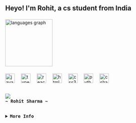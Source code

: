 <h2 align="left">Heyo! I'm Rohit, a cs student from India</h2>

###

<div align="left">
  <img src="https://github-readme-stats.vercel.app/api/top-langs?username=rohit-og&locale=en&hide_title=false&layout=compact&card_width=320&langs_count=5&theme=dracula&hide_border=false" height="150" alt="languages graph"  />
</div>

###

###

<div align="left">
  <img src="https://cdn.jsdelivr.net/gh/devicons/devicon/icons/javascript/javascript-original.svg" height="30" alt="javascript logo"  />
  <img width="12" />
  <img src="https://cdn.jsdelivr.net/gh/devicons/devicon/icons/typescript/typescript-original.svg" height="30" alt="typescript logo"  />
  <img width="12" />
  <img src="https://cdn.jsdelivr.net/gh/devicons/devicon/icons/react/react-original.svg" height="30" alt="react logo"  />
  <img width="12" />
  <img src="https://cdn.jsdelivr.net/gh/devicons/devicon/icons/html5/html5-original.svg" height="30" alt="html5 logo"  />
  <img width="12" />
  <img src="https://cdn.jsdelivr.net/gh/devicons/devicon/icons/css3/css3-original.svg" height="30" alt="css3 logo"  />
  <img width="12" />
  <img src="https://cdn.jsdelivr.net/gh/devicons/devicon/icons/python/python-original.svg" height="30" alt="python logo"  />
  <img width="12" />
  <img src="https://cdn.jsdelivr.net/gh/devicons/devicon/icons/csharp/csharp-original.svg" height="30" alt="csharp logo"  />
</div>

<br>
<p align="left">
    <samp>
        <image src="https://readme-typing-svg.herokuapp.com?font=Iosevka&size=16&color=81A2BD&center=false&width=410&height=45&lines=i+like+to+code+and+play+games.">
      <br>
      <b>
        ~ Rohit Sharma ~
      </b>
    </samp>
  </p>
<br>
<details>
<summary><samp><b>More Info</b></samp></summary>

<h2></h2><br>

<p align="center">
  <samp>  
    You can reach me at [<a href="mailto:sharmarohit12004@gmail.com">e-mail</a>]
  </samp>
</p>

<h2></h2><br>

